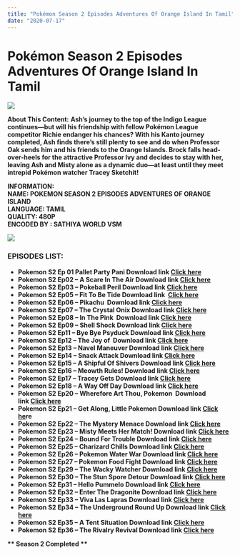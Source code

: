 ```yaml
---
title: "Pokémon Season 2 Episodes Adventures Of Orange Island In Tamil"
date: "2020-07-17"
---
```


# Pokémon Season 2 Episodes Adventures Of Orange Island In Tamil

[![](https://1.bp.blogspot.com/-AVGyXkXG61Y/Xwl6DVo0tmI/AAAAAAAAB38/f9lxWr-s_DkYIEpGrgxhVsCBw2Iw0PKaQCLcBGAsYHQ/w296-h400/Pok_mon_Adventures_in_Orange_Islands_TV_Series-693841443-large.jpg)](https://1.bp.blogspot.com/-AVGyXkXG61Y/Xwl6DVo0tmI/AAAAAAAAB38/f9lxWr-s_DkYIEpGrgxhVsCBw2Iw0PKaQCLcBGAsYHQ/s1135/Pok_mon_Adventures_in_Orange_Islands_TV_Series-693841443-large.jpg)

**About This Content:** **Ash’s journey to the top of the Indigo League continues—but will his friendship with fellow Pokémon League competitor Richie endanger his chances? With his Kanto journey completed, Ash finds there’s still plenty to see and do when Professor Oak sends him and his friends to the Orange Islands. Brock falls head-over-heels for the attractive Professor Ivy and decides to stay with her, leaving Ash and Misty alone as a dynamic duo—at least until they meet intrepid Pokémon watcher Tracey Sketchit!**

**INFORMATION:  
NAME: POKEMON SEASON 2 EPISODES ADVENTURES OF ORANGE ISLAND  
LANGUAGE: TAMIL  
QUALITY: 480P  
ENCODED BY : SATHIYA WORLD VSM**

[![](https://1.bp.blogspot.com/-ZACm0wnfojg/Xwl9OCAUFFI/AAAAAAAAB4I/SFZjPQ9vlas3kEJnq0NzZBnKCxXKYO5CACLcBGAsYHQ/w400-h225/season02_logo_169_en.jpg)](https://1.bp.blogspot.com/-ZACm0wnfojg/Xwl9OCAUFFI/AAAAAAAAB4I/SFZjPQ9vlas3kEJnq0NzZBnKCxXKYO5CACLcBGAsYHQ/s588/season02_logo_169_en.jpg)

### **EPISODES LIST:**

- **Pokemon S2 Ep 01 Pallet Party Pani Download link [Click here](https://gplinks.co/CNyWF)**
- **Pokemon S2 Ep02 – A Scare In The Air Download link [Click here](https://gplinks.co/TgtVka4i)**
- **Pokemon S2 Ep03 – Pokeball Peril Download link [Click here](https://gplinks.co/YU7x8)**
- **Pokemon S2 Ep05 – Fit To Be Tide Download link  [Click here](https://gplinks.co/qOhvH)**
- **Pokemon S2 Ep06 – Pikachu  Download link [Click here](https://gplinks.co/RBWRSZe)**
- **Pokemon S2 Ep07 – The Crystal Onix Download link [Click here](https://gplinks.co/3RMfEm7)**
- **Pokemon S2 Ep08 – In The Pink  Download link [Click here](https://gplinks.co/qih4N)**
- **Pokemon S2 Ep09 – Shell Shock Download link [Click here](https://gplinks.co/rXyW)**
- **Pokemon S2 Ep11 – Bye Bye Psyduck Download link [Click here](https://gplinks.co/XkHG52IG)**
- **Pokemon S2 Ep12 – The Joy of  Download link [Click here](https://gplinks.co/7KF6x)**
- **Pokemon S2 Ep13 – Navel Maneuver Download link [Click here](https://gplinks.co/VeXoOnvB)**
- **Pokemon S2 Ep14 – Snack Attack Download link [Click here](https://gplinks.co/wIQXmb)**
- **Pokemon S2 Ep15 – A Shipful Of Shivers Download link [Click here](https://gplinks.co/G1z8eYk)**
- **Pokemon S2 Ep16 – Meowth Rules! Download link [Click here](https://gplinks.co/i8uSC)**
- **Pokemon S2 Ep17 – Tracey Gets Download link [Click here](https://gplinks.co/ERe9Z)**
- **Pokemon S2 Ep18 – A Way Off Day Download link [Click here](https://gplinks.co/shAM)** 
- **Pokemon S2 Ep20 – Wherefore Art Thou, Pokemon  Download link [Click here](https://gplinks.co/TDdHy)**
- **Pokemon S2 Ep21 – Get Along, Little Pokemon Download link [Click he](https://gplinks.co/xjqB5Eo)re**
- **Pokemon S2 Ep22 – The Mystery Menace Download link [Click here](https://gplinks.co/l7r4QK)**
- **Pokemon S2 Ep23 – Misty Meets Her Match! Download link [Click here](https://gplinks.co/x6qhgKm8)**
- **Pokemon S2 Ep24 – Bound For Trouble Download link [Click here](https://gplinks.co/ALX0)**
- **Pokemon S2 Ep25 – Charizard Chills Download link [Click here](https://gplinks.co/38nRX)**
- **Pokemon S2 Ep26 – Pokemon Water War Download link [Click here](https://gplinks.co/rVcT)**
- **Pokemon S2 Ep27 – Pokemon Food Fight Download link [Click here](https://gplinks.co/KVnxbR)**
- **Pokemon S2 Ep29 – The Wacky Watcher Download link [Click here](https://gplinks.co/RgpIyq)**
- **Pokemon S2 Ep30 – The Stun Spore Detour Download link [Click here](https://gplinks.co/PmPCKfUU)**
- **Pokemon S2 Ep31 – Hello Pummelo Download link [Click here](https://gplinks.co/7pVWNFwJ)**
- **Pokemon S2 Ep32 – Enter The Dragonite Download link [Click here](https://gplinks.co/Gk6Y)**
- **Pokemon S2 Ep33 – Viva Las Lapras Download link [Click here](https://gplinks.co/gKYHb8i)**
- **Pokemon S2 Ep34 – The Underground Round Up Download link [Click here](https://gplinks.co/2GyPECz)**
- **Pokemon S2 Ep35 – A Tent Situation Download link [Click here](https://gplinks.co/qBWRYpAy)**
- **Pokemon S2 Ep36 – The Rivalry Revival Download link [Click here](https://gplinks.co/RjO4)**

**\*\* Season 2 Completed \*\***
